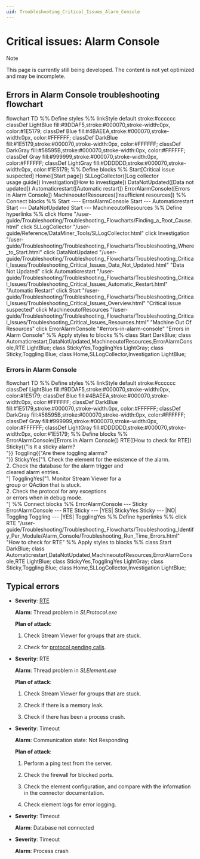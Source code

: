 ```yaml
---
uid: Troubleshooting_Critical_Issues_Alarm_Console
---
```


# Critical issues: Alarm Console

> [!NOTE]
> This page is currently still being developed. The content is not yet optimized and may be incomplete.

## Errors in Alarm Console troubleshooting flowchart

<div class="mermaid">
flowchart TD
%% Define styles %%
linkStyle default stroke:#cccccc
classDef LightBlue fill:#9DDAF5,stroke:#000070,stroke-width:0px, color:#1E5179;
classDef Blue fill:#4BAEEA,stroke:#000070,stroke-width:0px, color:#FFFFFF;
classDef DarkBlue fill:#1E5179,stroke:#000070,stroke-width:0px, color:#FFFFFF;
classDef DarkGray fill:#58595B,stroke:#000070,stroke-width:0px, color:#FFFFFF;
classDef Gray fill:#999999,stroke:#000070,stroke-width:0px, color:#FFFFFF;
classDef LightGray fill:#DDDDDD,stroke:#000070,stroke-width:0px, color:#1E5179;
%% Define blocks %%
Start[Critical issue suspected]
Home([Start page])
SLLogCollector([Log collector <br> usage guide])
Investigation([How to investigate])
DataNotUpdated([Data not updated])
Automaticrestart([Automatic restart])
ErrorAlarmConsole([Errors in Alarm Console])
MachineoutofResources([Insufficient resources])
%% Connect blocks %%
Start ---- ErrorAlarmConsole
Start --- Automaticrestart
Start --- DataNotUpdated
Start --- MachineoutofResources
%% Define hyperlinks %%
click Home "/user-guide/Troubleshooting/Troubleshooting_Flowcharts/Finding_a_Root_Cause.html"
click SLLogCollector "/user-guide/Reference/DataMiner_Tools/SLLogCollector.html"
click Investigation "/user-guide/Troubleshooting/Troubleshooting_Flowcharts/Troubleshooting_Where_to_Start.html"
click DataNotUpdated "/user-guide/Troubleshooting/Troubleshooting_Flowcharts/Troubleshooting_Critical_Issues/Troubleshooting_Critical_Issues_Data_Not_Updated.html" "Data Not Updated"
click Automaticrestart "/user-guide/Troubleshooting/Troubleshooting_Flowcharts/Troubleshooting_Critical_Issues/Troubleshooting_Critical_Issues_Automatic_Restart.html" "Automatic Restart"
click Start "/user-guide/Troubleshooting/Troubleshooting_Flowcharts/Troubleshooting_Critical_Issues/Troubleshooting_Critical_Issues_Overview.html" "Critical issue suspected"
click MachineoutofResources "/user-guide/Troubleshooting/Troubleshooting_Flowcharts/Troubleshooting_Critical_Issues/Troubleshooting_Critical_Issues_Resources.html" "Machine Out Of Resources"
click ErrorAlarmConsole "#errors-in-alarm-console" "Errors in Alarm Console"
%% Apply styles to blocks %%
class Start DarkBlue;
class Automaticrestart,DataNotUpdated,MachineoutofResources,ErrorAlarmConsole,RTE LightBlue;
class StickyYes,TogglingYes LightGray;
class Sticky,Toggling Blue;
class Home,SLLogCollector,Investigation LightBlue;
</div>

### Errors in Alarm Console

<div class="mermaid">
flowchart TD
%% Define styles %%
linkStyle default stroke:#cccccc
classDef LightBlue fill:#9DDAF5,stroke:#000070,stroke-width:0px, color:#1E5179;
classDef Blue fill:#4BAEEA,stroke:#000070,stroke-width:0px, color:#FFFFFF;
classDef DarkBlue fill:#1E5179,stroke:#000070,stroke-width:0px, color:#FFFFFF;
classDef DarkGray fill:#58595B,stroke:#000070,stroke-width:0px, color:#FFFFFF;
classDef Gray fill:#999999,stroke:#000070,stroke-width:0px, color:#FFFFFF;
classDef LightGray fill:#DDDDDD,stroke:#000070,stroke-width:0px, color:#1E5179;
%% Define blocks %%
ErrorAlarmConsole([Errors in Alarm Console])
RTE([How to check for RTE])
Sticky{{"Is it a sticky alarm? <br/> "}}
Toggling{{"Are there toggling alarms? <br/> "}}
StickyYes["1. Check the element for the existence of the alarm.<br/> 2. Check the database for the alarm trigger and <br/>cleared alarm entries.<br/> "]
TogglingYes["1. Monitor Stream Viewer for a <br/>group or QAction that is stuck.<br/> 2. Check the protocol for any exceptions <br/>or errors when in debug mode.<br/> "]
%% Connect blocks %%
ErrorAlarmConsole --- Sticky
ErrorAlarmConsole --- RTE
Sticky --- |YES| StickyYes
Sticky --- |NO| Toggling
Toggling --- |YES| TogglingYes
%% Define hyperlinks %%
click RTE "/user-guide/Troubleshooting/Troubleshooting_Flowcharts/Troubleshooting_Identify_Per_Module/Alarm_Console/Troubleshooting_Run_Time_Errors.html" "How to check for RTE"
%% Apply styles to blocks %%
class Start DarkBlue;
class Automaticrestart,DataNotUpdated,MachineoutofResources,ErrorAlarmConsole,RTE LightBlue;
class StickyYes,TogglingYes LightGray;
class Sticky,Toggling Blue;
class Home,SLLogCollector,Investigation LightBlue;
</div>

## Typical errors

- **Severity**: [RTE](xref:Protocol_thread_run_time_errors_use_cases)

  **Alarm**: Thread problem in *SLProtocol.exe*

  **Plan of attack**:

  1. Check Stream Viewer for groups that are stuck.

  1. Check for [protocol pending calls](xref:How_to_retrieve_protocol_pending_calls).

- **Severity**: RTE

  **Alarm**: Thread problem in *SLElement.exe*

  **Plan of attack**:

  1. Check Stream Viewer for groups that are stuck.

  1. Check if there is a memory leak.

  1. Check if there has been a process crash.

- **Severity**: Timeout

  **Alarm**: Communication state: Not Responding

  **Plan of attack**:

  1. Perform a ping test from the server.

  1. Check the firewall for blocked ports.

  1. Check the element configuration, and compare with the information in the connector documentation.

  1. Check element logs for error logging.

- **Severity**: Timeout

  **Alarm**: Database not connected

- **Severity**: Timeout

  **Alarm**: Process crash
